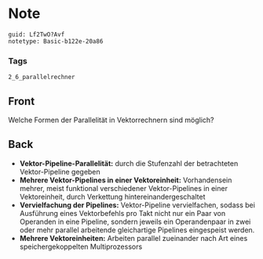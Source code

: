 # Note
```
guid: Lf2TwO?Avf
notetype: Basic-b122e-20a86
```

### Tags
```
2_6_parallelrechner
```

## Front
Welche Formen der Parallelität in Vektorrechnern sind möglich?

## Back
<ul>
  <li><b>Vektor-Pipeline-Parallelität:</b> durch die Stufenzahl der
  betrachteten Vektor-Pipeline gegeben
  <li><b>Mehrere Vektor-Pipelines in einer Vektoreinheit:</b>
  Vorhandensein mehrer, meist funktional verschiedener
  Vektor-Pipelines in einer Vektoreinheit, durch Verkettung
  hintereinandergeschaltet
  <li><b>Vervielfachung der Pipelines:</b> Vektor-Pipeline
  vervielfachen, sodass bei Ausführung eines Vektorbefehls pro Takt
  nicht nur ein Paar von Operanden in eine Pipeline, sondern
  jeweils ein Operandenpaar in zwei oder mehr parallel arbeitende
  gleichartige Pipelines eingespeist werden.
  <li><b>Mehrere Vektoreinheiten:</b> Arbeiten parallel zueinander
  nach Art eines speichergekoppelten Multiprozessors
</ul>
